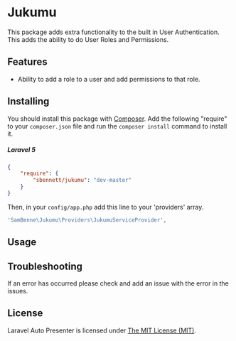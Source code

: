 Jukumu
========================

This package adds extra functionality to the built in User Authentication. This adds the ability to do User Roles and Permissions.

## Features
 - Ability to add a role to a user and add permissions to that role.
 
## Installing

You should install this package with [Composer](http://getcomposer.org/). Add the following "require" to your `composer.json` file and run the `composer install` command to install it.

##### Laravel 5

```json
{
    "require": {
        "sbennett/jukumu": "dev-master"
    }
}
```

Then, in your `config/app.php` add this line to your 'providers' array.

```php
'SamBenne\Jukumu\Providers\JukumuServiceProvider',
```

## Usage

## Troubleshooting

If an error has occurred please check and add an issue with the error in the issues.


## License

Laravel Auto Presenter is licensed under [The MIT License (MIT)](LICENSE).